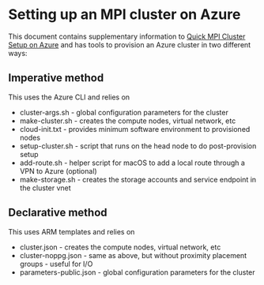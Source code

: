 # Setting up an MPI cluster on Azure

This document contains supplementary information to [Quick MPI Cluster Setup on
Azure][1] and has tools to provision an Azure cluster in two different ways:

## Imperative method

This uses the Azure CLI and relies on

- cluster-args.sh - global configuration parameters for the cluster
- make-cluster.sh - creates the compute nodes, virtual network, etc
- cloud-init.txt - provides minimum software environment to provisioned nodes
- setup-cluster.sh - script that runs on the head node to do post-provision setup
- add-route.sh - helper script for macOS to add a local route through a VPN to Azure (optional)
- make-storage.sh - creates the storage accounts and service endpoint in the cluster vnet

## Declarative method

This uses ARM templates and relies on

- cluster.json - creates the compute nodes, virtual network, etc
- cluster-noppg.json - same as above, but without proximity placement groups - useful for I/O
- parameters-public.json - global configuration parameters for the cluster

[1]: https://www.glennklockwood.com/cloud/mpi-cluster.html
